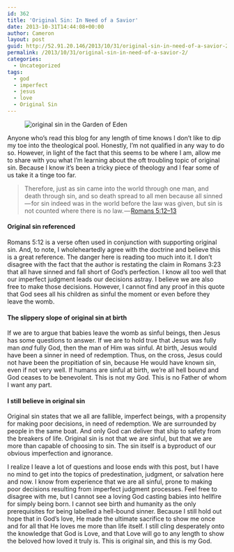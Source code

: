 ```yaml
---
id: 362
title: 'Original Sin: In Need of a Savior'
date: 2013-10-31T14:44:08+00:00
author: Cameron
layout: post
guid: http://52.91.20.146/2013/10/31/original-sin-in-need-of-a-savior-2/
permalink: /2013/10/31/original-sin-in-need-of-a-savior-2/
categories:
  - Uncategorized
tags:
  - god
  - imperfect
  - jesus
  - love
  - Original Sin
---
```

<figure> 

<img alt="original sin in the Garden of Eden" src="https://faiththroughdoubt.files.wordpress.com/2013/10/d510f-0mlxzbqopbf1vf5na.jpg?w=525" data-recalc-dims="1" />
  
</figure> 

Anyone who’s read this blog for any length of time knows I don’t like to dip my toe into the theological pool. Honestly, I’m not qualified in any way to do so. However, in light of the fact that this seems to be where I am, allow me to share with you what I’m learning about the oft troubling topic of original sin. Because I know it’s been a tricky piece of theology and I fear some of us take it a tinge too far.

> Therefore, just as sin came into the world through one man, and death through sin, and so death spread to all men because all sinned — for sin indeed was in the world before the law was given, but sin is not counted where there is no law. — <a href="http://www.biblegateway.com/passage/?search=romans%205:12-13&version=ESV" target="_blank">Romans 5:12–13</a> 

#### Original sin referenced

Romans 5:12 is a verse often used in conjunction with supporting original sin. And, to note, I wholeheartedly agree with the doctrine and believe this is a great reference. The danger here is reading too much into it. I don’t disagree with the fact that the author is restating the claim in Romans 3:23 that all have sinned and fall short of God’s perfection. I know all too well that our imperfect judgment leads our decisions astray. I believe we are also free to make those decisions. However, I cannot find any proof in this quote that God sees all his children as sinful the moment or even before they leave the womb.

#### The slippery slope of original sin at birth

If we are to argue that babies leave the womb as sinful beings, then Jesus has some questions to answer. If we are to hold true that Jesus was fully man _and_ fully God, then the man of Him was sinful. At birth, Jesus would have been a sinner in need of redemption. Thus, on the cross, Jesus could not have been the propitiation of sin, because He would have known sin, even if not very well. If humans are sinful at birth, we’re all hell bound and God ceases to be benevolent. This is not my God. This is no Father of whom I want any part.

#### I still believe in original sin

Original sin states that we all are fallible, imperfect beings, with a propensity for making poor decisions, in need of redemption. We are surrounded by people in the same boat. And only God can deliver that ship to safety from the breakers of life. Original sin is not that we are sinful, but that we are more than capable of choosing to sin. The sin itself is a byproduct of our obvious imperfection and ignorance.

I realize I leave a lot of questions and loose ends with this post, but I have no mind to get into the topics of predestination, judgment, or salvation here and now. I know from experience that we are all sinful, prone to making poor decisions resulting from imperfect judgment processes. Feel free to disagree with me, but I cannot see a loving God casting babies into hellfire for simply being born. I cannot see birth and humanity as the only prerequisites for being labelled a hell-bound sinner. Because I still hold out hope that in God’s love, He made the ultimate sacrifice to show me once and for all that He loves me more than life itself. I still cling desperately onto the knowledge that God is Love, and that Love will go to any length to show the beloved how loved it truly is. This is original sin, and this is my God.